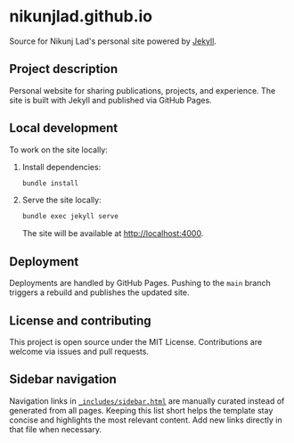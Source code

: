 # nikunjlad.github.io

Source for Nikunj Lad's personal site powered by [Jekyll](https://jekyllrb.com).

## Project description

Personal website for sharing publications, projects, and experience. The site is built with Jekyll and published via GitHub Pages.

## Local development

To work on the site locally:

1. Install dependencies:
   ```bash
   bundle install
   ```
2. Serve the site locally:
   ```bash
   bundle exec jekyll serve
   ```
   The site will be available at <http://localhost:4000>.

## Deployment

Deployments are handled by GitHub Pages. Pushing to the `main` branch triggers a rebuild and publishes the updated site.

## License and contributing

This project is open source under the MIT License. Contributions are welcome via issues and pull requests.

## Sidebar navigation

Navigation links in [`_includes/sidebar.html`](./_includes/sidebar.html) are
manually curated instead of generated from all pages. Keeping this list short
helps the template stay concise and highlights the most relevant content.
Add new links directly in that file when necessary.

